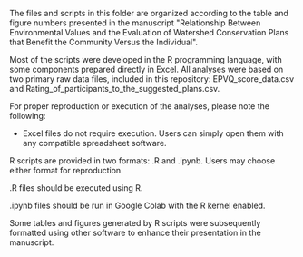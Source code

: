The files and scripts in this folder are organized according to the table and figure numbers presented in the manuscript "Relationship Between Environmental Values and the Evaluation of Watershed Conservation Plans that Benefit the Community Versus the Individual".

Most of the scripts were developed in the R programming language, with some components prepared directly in Excel. All analyses were based on two primary raw data files, included in this repository: EPVQ_score_data.csv and Rating_of_participants_to_the_suggested_plans.csv.

For proper reproduction or execution of the analyses, please note the following:

* Excel files do not require execution. Users can simply open them with any compatible spreadsheet software.

R scripts are provided in two formats: .R and .ipynb. Users may choose either format for reproduction.

.R files should be executed using R.

.ipynb files should be run in Google Colab with the R kernel enabled.

Some tables and figures generated by R scripts were subsequently formatted using other software to enhance their presentation in the manuscript. 
